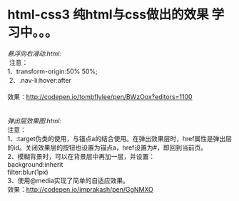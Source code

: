 # html-css3 纯html与css做出的效果 学习中。。。
<em>悬浮向右滑动.html:</em><br>
  注意： <br>
  1、transform-origin:50% 50%;<br>
  2、.nav-li:hover:after   <br>                                                                                                         
  效果：http://codepen.io/tombflylee/pen/BWzOox?editors=1100<br><br><br><em>弹出层效果图.html:</em><br>注意：<br>1、:target伪类的使用，与锚点a的结合使用。在弹出效果层时，href属性是弹出层的id。关闭效果层的按钮也设置为锚点a，href设置为#，即回到当前页。<br>2、模糊背景时，可以在背景层中再加一层，并设置：<br>background:inherit<br>filter:blur(1px)<br>3、使用@media实现了简单的自适应效果。<br>效果：http://codepen.io/imprakash/pen/GgNMXO
